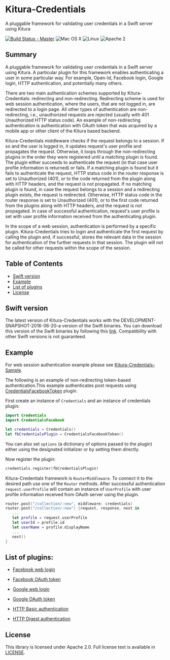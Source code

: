 # Kitura-Credentials
A pluggable framework for validating user credentials in a Swift server using Kitura

[![Build Status - Master](https://travis-ci.org/IBM-Swift/Kitura.svg?branch=master)](https://travis-ci.org/IBM-Swift/Kitura-Credentials)
![Mac OS X](https://img.shields.io/badge/os-Mac%20OS%20X-green.svg?style=flat)
![Linux](https://img.shields.io/badge/os-linux-green.svg?style=flat)
![Apache 2](https://img.shields.io/badge/license-Apache2-blue.svg?style=flat)

## Summary
A pluggable framework for validating user credentials in a Swift server using Kitura. A particular plugin for this framework enables authenticating a user in some particular way. For example, Open-Id, Facebook login, Google login, HTTP authentication, and potentially many others.

There are two main authentication schemes supported by Kitura-Credentials: redirecting and non-redirecting. Redirecting scheme is used for web session authentication, where the users, that are not logged in, are redirected to a login page. All other types of authentication are non-redirecting, i.e., unauthorized requests are rejected (usually with 401 Unauthorized HTTP status code). An example of non-redirecting authentication is authentication with OAuth token that was acquired by a mobile app or other client of the Kitura based backend.

Kitura-Credentials middleware checks if the request belongs to a session. If so and the user is logged in, it updates request's user profile and propagates the request. Otherwise, it loops through the non-redirecting plugins in the order they were registered until a matching plugin is found. The plugin either succeeds to authenticate the request (in that case user profile information is returned) or fails. If a matching plugin is found but it fails to authenticate the request, HTTP status code in the router response is set to Unauthorized (401), or to the code returned from the plugin along with HTTP headers, and the request is not propagated. If no matching plugin is found, in case the request belongs to a session and a redirecting plugin exists, the request is redirected. Otherwise, HTTP status code in the router response is set to Unauthorized (401), or to the first code returned from the plugins along with HTTP headers, and the request is not propagated. In case of successful authentication, request's user profile is set with user profile information received from the authenticating plugin.

In the scope of a web session, authentication is performed by a specific plugin. Kitura-Credentials tries to login and authenticate the first request by calling the plugin and, if successful, stores the relevant data in the session for authentication of the further requests in that session. The plugin will not be called for other requests within the scope of the session.


## Table of Contents
* [Swift version](#swift-version)
* [Example](#example)
* [List of plugins](#list-of-plugins)
* [License](#license)

## Swift version
The latest version of Kitura-Credentials works with the DEVELOPMENT-SNAPSHOT-2016-06-20-a version of the Swift binaries. You can download this version of the Swift binaries by following this [link](https://swift.org/download/). Compatibility with other Swift versions is not guaranteed.


## Example

For web session authentication example please see [Kitura-Credentials-Sample](https://github.com/IBM-Swift/Kitura-Credentials-Sample).
<br>


The following is an example of non-redirecting token-based authentication.This example authenticates post requests using [CredentialsFacebookToken](https://github.com/IBM-Swift/Kitura-CredentialsFacebook) plugin.

First create an instance of `Credentials` and an instance of credentials plugin:

```swift
import Credentials
import CredentialsFacebook

let credentials = Credentials()
let fbCredentialsPlugin = CredentialsFacebookToken()
```
You can also set `options` (a dictionary of options passed to the plugin) either using the designated initializer or by setting them directly.

Now register the plugin:
```swift
credentials.register(fbCredentialsPlugin)
```

Kitura-Credentials framework is `RouterMiddleware`. To connect it to the desired path use one of the `Router` methods. After successful authentication `request.userProfile` will contain an instance of `UserProfile` with user profile information received from OAuth server using the plugin.

```swift
router.post("/collection/:new", middleware: credentials)
router.post("/collection/:new") {request, response, next in
   ...
   let profile = request.userProfile
   let userId = profile.id
   let userName = profile.displayName
   ...
   next()
}
```

## List of plugins:

* [Facebook web login](https://github.com/IBM-Swift/Kitura-CredentialsFacebook)

* [Facebook OAuth token](https://github.com/IBM-Swift/Kitura-CredentialsFacebook)

* [Google web login](https://github.com/IBM-Swift/Kitura-CredentialsGoogle)

* [Google OAuth token](https://github.com/IBM-Swift/Kitura-CredentialsGoogle)

* [HTTP Basic authentication](https://github.com/IBM-Swift/Kitura-CredentialsHTTP)

* [HTTP Digest authentication](https://github.com/IBM-Swift/Kitura-CredentialsHTTP)

## License
This library is licensed under Apache 2.0. Full license text is available in [LICENSE](LICENSE.txt).
